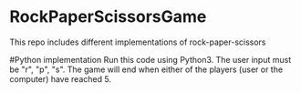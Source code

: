 # RockPaperScissorsGame
This repo includes different implementations of rock-paper-scissors

#Python implementation
Run this code using Python3. The user input must be "r", "p", "s". The game will end when either of the players (user or the computer) have reached 5.
